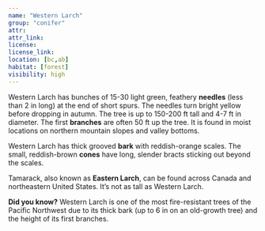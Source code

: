 ```yaml
---
name: "Western Larch"
group: "conifer"
attr: 
attr_link: 
license: 
license_link: 
location: [bc,ab]
habitat: [forest]
visibility: high 
---
```

Western Larch has bunches of 15-30 light green, feathery **needles** (less than 2 in long) at the end of short spurs. The needles turn bright yellow before dropping in autumn. The tree is up to 150-200 ft tall and 4-7 ft in diameter. The first **branches** are often 50 ft up the tree. It is found in moist locations on northern mountain slopes and valley bottoms.

Western Larch has thick grooved **bark** with reddish-orange scales. The small, reddish-brown **cones** have long, slender bracts sticking out beyond the scales.

Tamarack, also known as **Eastern Larch**, can be found across Canada and northeastern United States. It’s not as tall as Western Larch.

**Did you know?** Western Larch is one of the most fire-resistant trees of the Pacific Northwest due to its thick bark (up to 6 in on an old-growth tree) and the height of its first branches.
